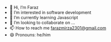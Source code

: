 - 👋 Hi, I’m Faraz
- 👀 I’m interested in software development 
- 🌱 I’m currently learning Javascript
- 💞️ I’m looking to collaborate on ...
- 📫 How to reach me farazmirza2301@gmail.com
- 😄 Pronouns: he/him

<!---
code-with-faraz/code-with-faraz is a ✨ special ✨ repository because its `README.md` (this file) appears on your GitHub profile.
You can click the Preview link to take a look at your changes.
--->
